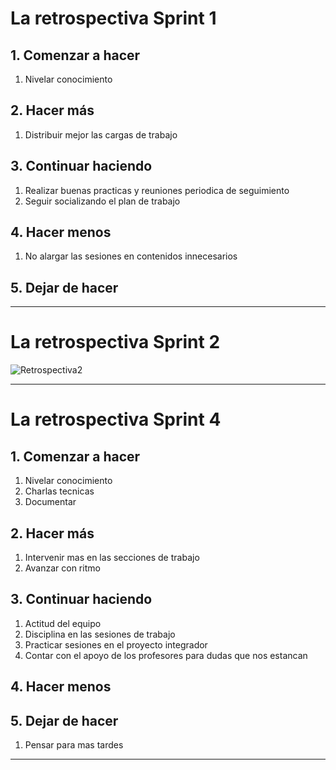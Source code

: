 # La retrospectiva Sprint 1

## 1. Comenzar a hacer

1. Nivelar conocimiento

## 2. Hacer más

1. Distribuir mejor las cargas de trabajo

## 3. Continuar haciendo

1. Realizar buenas practicas y reuniones periodica de seguimiento
2. Seguir socializando el plan de trabajo

## 4. Hacer menos

1. No alargar las sesiones en contenidos innecesarios

## 5. Dejar de hacer

---------------------------------------------------------------------------------------------------------------------------------------------------------------

# La retrospectiva Sprint 2

![Retrospectiva2](\doc\retro_sprint\RetrospectivaSprint2022-07-11.png?raw=true "Retrospectiva2")

---------------------------------------------------------------------------------------------------------------------------------------------------------------

# La retrospectiva Sprint 4

## 1. Comenzar a hacer

1. Nivelar conocimiento
2. Charlas tecnicas
3. Documentar

## 2. Hacer más

1. Intervenir mas en las secciones de trabajo
2. Avanzar con ritmo

## 3. Continuar haciendo

1. Actitud del equipo
2. Disciplina en las sesiones de trabajo
3. Practicar sesiones en el proyecto integrador
4. Contar con el apoyo de los profesores para dudas que nos estancan

## 4. Hacer menos

## 5. Dejar de hacer

1. Pensar para mas tardes


---------------------------------------------------------------------------------------------------------------------------------------------------------------